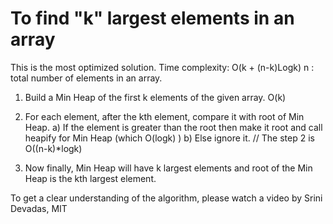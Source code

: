 To find "k" largest elements in an array
=======
This is the most optimized solution. Time complexity: O(k + (n-k)Logk) 
n : total number of elements in an array. 
1) Build a Min Heap of the first k elements of the given array. O(k)

2) For each element, after the kth element, compare it with root of Min Heap.
 a) If the element is greater than the root then make it root and call heapify for Min Heap (which O(logk) )
 b) Else ignore it.
// The step 2 is O((n-k)*logk)

3) Now finally, Min Heap will have k largest elements and root of the Min Heap is the kth largest element.

To get a clear understanding of the algorithm, please watch a video by Srini Devadas, MIT


